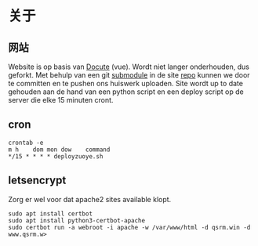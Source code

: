 # 关于

## 网站

Website is op basis van [Docute](https://github.com/QuintenMadari/docute) (vue). Wordt niet langer onderhouden, dus geforkt.
Met behulp van een git [submodule](https://github.com/QuintenMadari/yiqizuozuoye) in de site [repo](https://github.com/QuintenMadari/zuoye) kunnen we door te committen en te pushen ons huiswerk uploaden. Site wordt up to date gehouden aan de hand van een python script en een deploy script op de server die elke 15 minuten cront.  

## cron

```
crontab -e
m h    dom mon dow    command
*/15 * * * * deployzuoye.sh
```
## letsencrypt

Zorg er wel voor dat apache2 sites available klopt.

```
sudo apt install certbot
sudo apt install python3-certbot-apache
sudo certbot run -a webroot -i apache -w /var/www/html -d qsrm.win -d www.qsrm.w>
```
